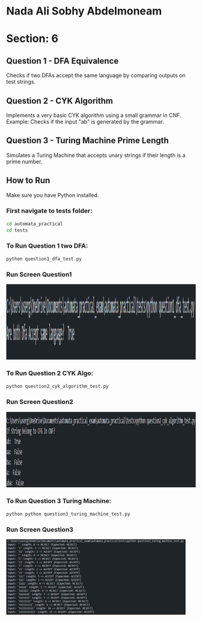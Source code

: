 # Nada Ali Sobhy Abdelmoneam

# Section: 6


## Question 1 - DFA Equivalence
Checks if two DFAs accept the same language by comparing outputs on test strings.

## Question 2 - CYK Algorithm
Implements a very basic CYK algorithm using a small grammar in CNF.
Example: Checks if the input "ab" is generated by the grammar.

## Question 3 - Turing Machine Prime Length
Simulates a Turing Machine that accepts unary strings if their length is a prime number.

## How to Run
Make sure you have Python installed.

### First navigate to tests folder:
```bash
cd automata_practical
cd tests
```
### To Run Question 1 two DFA:
```bash
python question1_dfa_test.py 
```
### Run Screen Question1
<p align="start">
  <img src="./image_run/ques1.png" height="200">
</p>

### To Run Question 2 CYK Algo:
```bash
python question2_cyk_algorithm_test.py 
```
### Run Screen Question2
<p align="start">
  <img src="./image_run/ques2.png" height="200">
</p>

### To Run Question 3 Turing Machine:
```bash
python python question3_turing_machine_test.py
```
### Run Screen Question3
<p align="start">
  <img src="./image_run/ques3.png" height="200">
</p>
